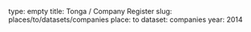 type: empty
title: Tonga / Company Register
slug: places/to/datasets/companies
place: to
dataset: companies
year: 2014
